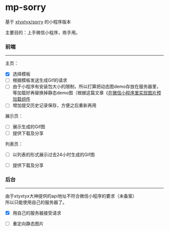 # mp-sorry
基于 [xtyxtyx/sorry](link1) 的小程序版本

主要目的：上手微信小程序，练手用。

### 前端
---

主页：  
- [x] 选择模板
- [ ] 根据模板发送生成Gif的请求  
- [ ] 由于小程序有安装包大小的限制，所以打算把动态图demo存放在服务器里，等加载好再替换掉静态demo图（根据这篇文章《[在微信小程序里实现图片预加载组件](link3)  
- [ ] 增加提交历史记录保存，方便之后重新再用

展示页： 
- [ ] 展示生成的Gif图
- [ ] 提供下载及分享  

列表页：  
- [ ] 以列表的形式展示过去24小时生成的Gif图
- [ ] 提供下载及分享


### 后台
---
由于xtyxtyx大神提供的api地址不符合微信小程序的要求（未备案）  
所以只能使用自己的服务器了。
- [x] 用自己的服务器接受请求
- [ ] 重定向静态图片


[link1]:https://sorry.xuty.tk/sorry/
[link2]:https://github.com/q809198545/node-sorry
[link3]:https://aotu.io/notes/2017/01/06/wxapp-img-loader/index.html
